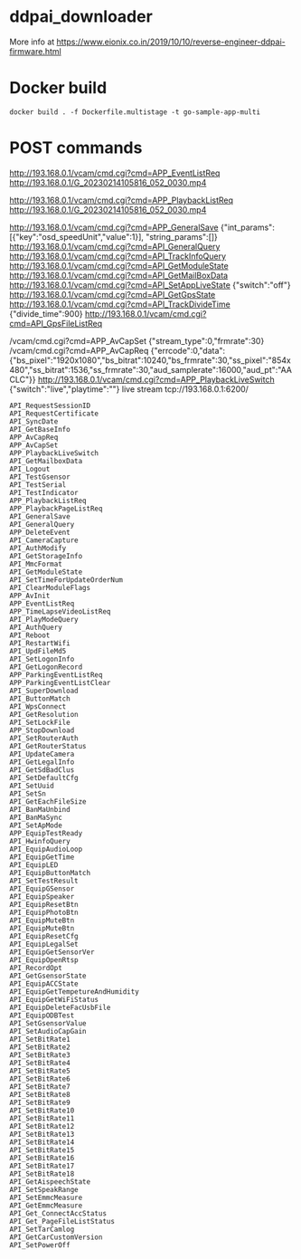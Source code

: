 # ddpai_downloader

More info at https://www.eionix.co.in/2019/10/10/reverse-engineer-ddpai-firmware.html

# Docker build
```
docker build . -f Dockerfile.multistage -t go-sample-app-multi
```

# POST commands
http://193.168.0.1/vcam/cmd.cgi?cmd=APP_EventListReq
http://193.168.0.1/G_20230214105816_052_0030.mp4

http://193.168.0.1/vcam/cmd.cgi?cmd=APP_PlaybackListReq
http://193.168.0.1/G_20230214105816_052_0030.mp4

http://193.168.0.1/vcam/cmd.cgi?cmd=APP_GeneralSave {"int_params":[{"key":"osd_speedUnit","value":1}], "string_params":[]}
http://193.168.0.1/vcam/cmd.cgi?cmd=API_GeneralQuery
http://193.168.0.1/vcam/cmd.cgi?cmd=API_TrackInfoQuery
http://193.168.0.1/vcam/cmd.cgi?cmd=API_GetModuleState
http://193.168.0.1/vcam/cmd.cgi?cmd=API_GetMailBoxData
http://193.168.0.1/vcam/cmd.cgi?cmd=API_SetAppLiveState {"switch":"off"}
http://193.168.0.1/vcam/cmd.cgi?cmd=API_GetGpsState
http://193.168.0.1/vcam/cmd.cgi?cmd=API_TrackDivideTime {"divide_time":900}
http://193.168.0.1/vcam/cmd.cgi?cmd=API_GpsFileListReq

/vcam/cmd.cgi?cmd=APP_AvCapSet {"stream_type":0,"frmrate":30}
/vcam/cmd.cgi?cmd=APP_AvCapReq {"errcode":0,"data":{"bs_pixel":"1920x1080","bs_bitrat":10240,"bs_frmrate":30,"ss_pixel":"854x480","ss_bitrat":1536,"ss_frmrate":30,"aud_samplerate":16000,"aud_pt":"AACLC"}}
http://193.168.0.1/vcam/cmd.cgi?cmd=APP_PlaybackLiveSwitch {"switch":"live","playtime":""}
live stream tcp://193.168.0.1:6200/

    API_RequestSessionID
    API_RequestCertificate
    API_SyncDate
    API_GetBaseInfo
    APP_AvCapReq
    APP_AvCapSet
    APP_PlaybackLiveSwitch
    API_GetMailboxData
    API_Logout
    API_TestGsensor
    API_TestSerial
    API_TestIndicator
    APP_PlaybackListReq
    APP_PlaybackPageListReq
    API_GeneralSave
    API_GeneralQuery
    APP_DeleteEvent
    API_CameraCapture
    API_AuthModify
    API_GetStorageInfo
    API_MmcFormat
    API_GetModuleState
    API_SetTimeForUpdateOrderNum
    API_ClearModuleFlags
    APP_AvInit
    APP_EventListReq
    APP_TimeLapseVideoListReq
    API_PlayModeQuery
    API_AuthQuery
    API_Reboot
    API_RestartWifi
    API_UpdFileMd5
    API_SetLogonInfo
    API_GetLogonRecord
    APP_ParkingEventListReq
    APP_ParkingEventListClear
    API_SuperDownload
    API_ButtonMatch
    API_WpsConnect
    API_GetResolution
    API_SetLockFile
    APP_StopDownload
    API_SetRouterAuth
    API_GetRouterStatus
    API_UpdateCamera
    API_GetLegalInfo
    API_GetSdBadClus
    API_SetDefaultCfg
    API_SetUuid
    API_SetSn
    API_GetEachFileSize
    API_BanMaUnbind
    API_BanMaSync
    API_SetApMode
    APP_EquipTestReady
    API_HwinfoQuery
    API_EquipAudioLoop
    API_EquipGetTime
    API_EquipLED
    API_EquipButtonMatch
    API_SetTestResult
    API_EquipGSensor
    API_EquipSpeaker
    API_EquipResetBtn
    API_EquipPhotoBtn
    API_EquipMuteBtn
    API_EquipMuteBtn
    API_EquipResetCfg
    API_EquipLegalSet
    API_EquipGetSensorVer
    API_EquipOpenRtsp
    API_RecordOpt
    API_GetGsensorState
    API_EquipACCState
    API_EquipGetTempetureAndHumidity
    API_EquipGetWiFiStatus
    API_EquipDeleteFacUsbFile
    API_EquipODBTest
    API_SetGsensorValue
    API_SetAudioCapGain
    API_SetBitRate1
    API_SetBitRate2
    API_SetBitRate3
    API_SetBitRate4
    API_SetBitRate5
    API_SetBitRate6
    API_SetBitRate7
    API_SetBitRate8
    API_SetBitRate9
    API_SetBitRate10
    API_SetBitRate11
    API_SetBitRate12
    API_SetBitRate13
    API_SetBitRate14
    API_SetBitRate15
    API_SetBitRate16
    API_SetBitRate17
    API_SetBitRate18
    API_GetAispeechState
    API_SetSpeakRange
    API_SetEmmcMeasure
    API_GetEmmcMeasure
    API_Get_ConnectAccStatus
    API_Get_PageFileListStatus
    API_SetTarCamlog
    API_GetCarCustomVersion
    API_SetPowerOff
